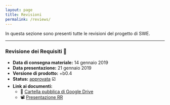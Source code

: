 ```yaml
---
layout: page
title: Revisioni
permalink: /reviews/
---
```



In questa sezione sono presenti tutte le revisioni del progetto di SWE.

---

### Revisione dei Requisiti :pushpin:


- **Data di consegna materiale:** 14 gennaio 2019
- **Data presentazione:** 21 gennaio 2019
- **Versione di prodotto:** +b0.4
- **Status:** [approvata](https://www.math.unipd.it/~tullio/IS-1/2019/Progetto/RR.html) :ballot_box_with_check:
- **Link ai documenti:**  
	- :file_folder: [Cartella pubblica di Google Drive](https://drive.google.com/open?id=17qt131a_wV08n1jLR0fiSS8FoROeKiSY)
	- :film_projector: [Presentazione RR](https://drive.google.com/drive/folders/1UzlThSUjDmVw_Xdufo2yVau1ZvoRE5tV?usp=sharing)


